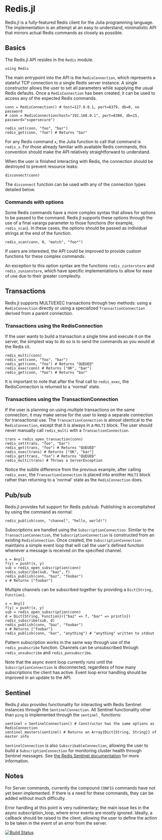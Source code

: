 # Redis.jl

Redis.jl is a fully-featured Redis client for the Julia programming language. The implementation is an attempt at an easy to understand, minimalistic API that mirrors actual Redis commands as closely as possible.

## Basics

The Redis.jl API resides in the `Redis` module.

```
using Redis
```

The main entrypoint into the API is the `RedisConnection`, which represents a stateful TCP connection to a single Redis server instance. A single constructor allows the user to set all parameters while supplying the usual Redis defaults. Once a `RedisConnection` has been created, it can be used to access any of the expected Redis commands.

```
conn = RedisConnection() # host=127.0.0.1, port=6379, db=0, no password
# conn = RedisConnection(host="192.168.0.1", port=6380, db=15, password="supersecure")

redis_set(conn, "foo", "bar")
redis_get(conn, "foo") # Returns "bar"
```

For any Redis command `x`, the Julia function to call that command is `redis_x`. For those already familiar with available Redis commands, this convention should make the API relatively straightforward to understand.

When the user is finished interacting with Redis, the connection should be destroyed to prevent resource leaks:

```
disconnect(conn)
```

The `disconnect` function can be used with any of the connection types detailed below.

### Commands with options

Some Redis commands have a more complex syntax that allows for options to be passed to the command. Redis.jl supports these options through the use of a final varargs parameter to those functions (for example, `redis_scan`). In these cases, the options should be passed as individual strings at the end of the function.

```
redis_scan(conn, 0, "match", "foo*")
```

If users are interested, the API could be improved to provide custom functions for these complex commands.

An exception to this option syntax are the functions `redis_zinterstore` and `redis_zunionstore`, which have specific implementations to allow for ease of use due to their greater complexity.

## Transactions

Redis.jl supports MULTI/EXEC transactions through two methods: using a `RedisConnection` directly or using a specialized `TransactionConnection` derived from a parent connection.

### Transactions using the RedisConnection

If the user wants to build a transaction a single time and execute it on the server, the simplest way to do so is to send the commands as you would at the Redis cli.

```
redis_multi(conn)
redis_set(conn, "foo", "bar")
redis_get(conn, "foo") # Returns "QUEUED"
redis_exec(conn) # Returns ["OK", "bar"]
redis_get(conn, "foo") # Returns "bar"
```

It is important to note that after the final call to `redis_exec`, the RedisConnection is returned to a 'normal' state.

### Transactions using the TransactionConnection

If the user is planning on using multiple transactions on the same connection, it may make sense for the user to keep a separate connection for transactional use. The `TransactionConnection` is almost identical to the `RedisConnection`, except that it is always in a `MULTI` block. The user should never manually call `redis_multi` with a `TransactionConnection`.

```
trans = redis_open_transaction(conn)
redis_set(trans, "foo", "bar")
redis_get(trans, "foo") # Returns "QUEUED"
redis_exec(trans) # Returns ["OK", "bar"]
redis_get(trans, "foo") # Returns "QUEUED"
redis_multi(trans) # Throws a ServerException
```

Notice the subtle difference from the previous example; after calling `redis_exec`, the `TransactionConnection` is placed into another `MULTI` block rather than returning to a 'normal' state as the `RedisConnection` does.

## Pub/sub

Redis.jl provides full support for Redis pub/sub. Publishing is accomplished by using the command as normal:

```
redis_publish(conn, "channel", "hello, world!")
```

Subscriptions are handled using the `SubscriptionConnection`. Similar to the `TransactionConnection`, the `SubscriptionConnection` is constructed from an existing `RedisConnection`. Once created, the `SubscriptionConnection` maintains a simple event loop that will call the user's defined function whenever a message is received on the specified channel.

```
x = Any[]
f(y) = push!(x, y)
sub = redis_open_subscription(conn)
redis_subscribe(sub, "baz", f)
redis_publish(conn, "baz", "foobar")
x # Returns ["foobar"]
```

Multiple channels can be subscribed together by providing a `Dict{String, Function}`.

```
x = Any[]
f(y) = push!(x, y)
sub = redis_open_subscription(conn)
d = Dict{String, Function}({"baz" => f, "bar" => println})
redis_subscribe(sub, d)
redis_publish(conn, "baz", "foobar")
x # Returns ["foobar"]
redis_publish(conn, "bar", "anything") # "anything" written to stdout
```

Pattern subscription works in the same way through use of the `redis_psubscribe` function. Channels can be unsubscribed through `redis_unsubscribe` and `redis_punsubscribe`.

Note that the async event loop currently runs until the `SubscriptionConnection` is disconnected, regardless of how many subscriptions the client has active. Event loop error handling should be improved in an update to the API.

## Sentinel

Redis.jl also provides functionality for interacting with Redis Sentinel instances through the `SentinelConnection`. All Sentinel functionality other than `ping` is implemented through the `sentinel_` functions:

```
sentinel = SentinelConnection() # Constructor has the same options as RedisConnection
sentinel_masters(sentinel) # Returns an Array{Dict{String, String}} of master info
```

`SentinelConnection` is also `SubscribableConnection`, allowing the user to build a `SubscriptionConnection` for monitoring cluster health through Sentinel messages. See [the Redis Sentinel documentation](http://redis.io/topics/sentinel) for more information.

## Notes

For Server commands, currently the compound `CONFIG` commands have not yet been implemented. If there is a need for these commands, they can be added without much difficulty.

Error handling at this point is very rudimentary; the main issue lies in the async subscription_loop, where error events are mostly ignored. Ideally, a callback should be raised to the client, allowing the user to define the action to be taken in the event of an error from the server.


[![Build Status](https://travis-ci.org/jkaye2012/Redis.jl.svg?branch=master)](https://travis-ci.org/jkaye2012/Redis.jl)
